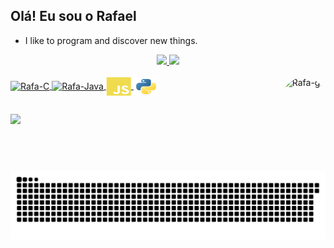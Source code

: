 ## Olá! Eu sou o Rafael
- I like to program and discover new things.

<div align="center">
  <a href="https://github.com/rafaduarts">
  <img height="165em" src="https://github-readme-stats.vercel.app/api?username=rafaduarts&show_icons=true&theme=tokyonight&include_all_commits=true&count_private=true"/>
  <img height="165em" src="https://github-readme-stats.vercel.app/api/top-langs/?username=rafaduarts&layout=compact&langs_count=7&theme=tokyonight"/>
</div>
  
  <div style="display: inline_block"><br>
  <img align="center" alt="Rafa-C" height="30" width="40" src="https://cdn.jsdelivr.net/gh/devicons/devicon/icons/c/c-original.svg">
  <img align="center" alt="Rafa-Java" height="30" width="40" src="https://cdn.jsdelivr.net/gh/devicons/devicon/icons/java/java-original.svg">
  <img align="center" alt="Rafa-Js" height="30" width="40" src="https://raw.githubusercontent.com/devicons/devicon/master/icons/javascript/javascript-plain.svg">
  <img align="center" alt="Rafa-Python" height="30" width="40" src="https://raw.githubusercontent.com/devicons/devicon/master/icons/python/python-original.svg">

  <img align="right" alt="Rafa-gif" height="150" style="border-radius:50px;" src="https://cdn.discordapp.com/attachments/763833243878424619/897725638172082196/gif_Rads.gif">
</div>
  
  ##
 
<div> 
  <a href="https://www.linkedin.com/in/rafaduarts/" target="_blank"><img src="https://img.shields.io/badge/-LinkedIn-%230077B5?style=for-the-badge&logo=linkedin&logoColor=white" target="_blank"></a> 
 
![Snake animation](https://github.com/rafaduarts/rafaduarts/blob/output/github-contribution-grid-snake.svg)
 
</div>
